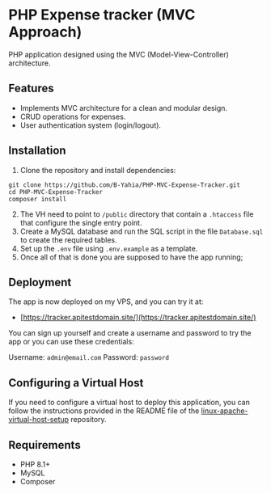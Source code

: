 # PHP Expense tracker (MVC Approach)
PHP application designed using the MVC (Model-View-Controller) architecture. 

## Features
- Implements MVC architecture for a clean and modular design.
- CRUD operations for expenses.
- User authentication system (login/logout).

## Installation

1. Clone the repository and install dependencies:
```
git clone https://github.com/B-Yahia/PHP-MVC-Expense-Tracker.git  
cd PHP-MVC-Expense-Tracker  
composer install  
```
2. The VH need to point to `/public` directory that contain a `.htaccess` file that configure the single entry point.
3. Create a MySQL database and run the SQL script in the file `Database.sql` to create the required tables.
4. Set up the `.env` file using `.env.example` as a template.
5. Once all of that is done you are supposed to have the app running;

## Deployment

The app is now deployed on my VPS, and you can try it at:
 - [https://tracker.apitestdomain.site/](https://tracker.apitestdomain.site/)

You can sign up yourself and create a username and password to try the app or you can use these credentials:

  Username: `admin@email.com`
  Password: `password`

## Configuring a Virtual Host

If you need to configure a virtual host to deploy this application, you can follow the instructions provided in the README file of the [linux-apache-virtual-host-setup](https://github.com/B-Yahia/linux-apache-virtual-host-setup) repository.

## Requirements

  - PHP 8.1+
  - MySQL
  - Composer
